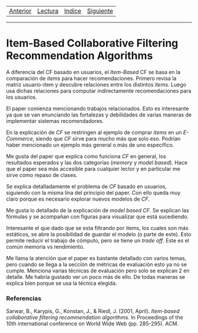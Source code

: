 <table><tr><td>
  <a href="./Blog02.md">Anterior</a>
</td><td>
  <a href="./Lecturas/Blog03.pdf">Lectura</a>
</td><td>
  <a href="./README.md">Indice</a>
</td><td>
  <a href="./Blog04.md">Siguiente</a>
</td></tr></table>

***

# Item-Based Collaborative Filtering Recommendation Algorithms

A diferencia del CF basado en usuarios, el _Item-Based_ CF se basa en la comparación de _items_ para hacer recomendaciones.
Primero revisa la matriz usuario-item y descubre relaciones entre los distintos _items_.
Luego usa dichas relaciones para computar indirectamente recomendaciones para los usuarios.

El paper comienza mencionando trabajos relacionados.
Esto es interesante ya que se van enunciando las fortalezas y debilidades de varias maneras de implementar sistemas recomendadores.

En la explicación de _CF_ se restringen al ejemplo de comprar _items_ en un _E-Commerce_, siendo que _CF_ sirve para mucho más que solo eso.
Podrían haber mencionado un ejemplo más general o más de uno específico.

Me gusta del paper que explica como funciona _CF_ en general, los resultados esperados y las dos categorías (_memory_ y _model_ _based_).
Hace que el paper sea más accesible para cualquier lector y en particular me sirve como repaso de clases.

Se explica detalladamente el problema de _CF_
 basado en usuarios, siguiendo con la misma lína del principio del paper.
 Con ello queda muy claro porque es necesario explorar nuevos modelos de _CF_.

Me gusta lo detallado de la explicación de _model based_ _CF_.
Se explican las fórmulas y se acompañan con figuras para visualizar que está sucediendo.

Interesante el que dado que se esta filtrando por items, los cuales son más estáticos, se abre la posibilidad de guardar el modelo (o parte de este).
Esto permite reducir el trabajo de cómputo, pero se tiene un _trade off_.
Este es el común memoria vs rendimiento.

Me llama la atención que el paper es bastante detallado con varios temas, pero cuando se llega a la sección de métricas de evaluación esto ya no se cumple.
Menciona varias técnicas de evaluación pero solo se explican 2 en detalle.
Me habría gustado ver un poco más de ello.
De todas maneras se explica bien porque se usa la técnica elegida.



### Referencias

Sarwar, B., Karypis, G., Konstan, J., & Riedl, J. (2001, April). _Item-based collaborative filtering recommendation algorithms._ In Proceedings of the 10th international conference on World Wide Web (pp. 285-295). ACM.
